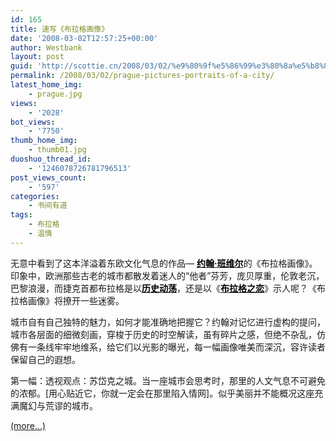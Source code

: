 ```yaml
---
id: 165
title: 速写《布拉格画像》
date: '2008-03-02T12:57:25+00:00'
author: Westbank
layout: post
guid: 'http://scottie.cn/2008/03/02/%e9%80%9f%e5%86%99%e3%80%8a%e5%b8%83%e6%8b%89%e6%a0%bc%e7%94%bb%e5%83%8f%e3%80%8b/'
permalink: /2008/03/02/prague-pictures-portraits-of-a-city/
latest_home_img:
    - prague.jpg
views:
    - '2028'
bot_views:
    - '7750'
thumb_home_img:
    - thumb01.jpg
duoshuo_thread_id:
    - '1246078726781796513'
post_views_count:
    - '597'
categories:
    - 书间有道
tags:
    - 布拉格
    - 温情
---
```


无意中看到了这本洋溢着东欧文化气息的作品— [**<font color="#000000">约翰·班维尔</font>**](http://baike.baidu.com/view/1082863.htm)的《布拉格画像》。印象中，欧洲那些古老的城市都散发着迷人的“他者”芬芳，庞贝厚重，伦敦老沉，巴黎浪漫，而捷克首都布拉格是以[**<font color="#000000">历史动荡</font>**](http://baike.baidu.com/view/4177.htm)，还是以《[**<font color="#000000">布拉格之恋</font>**](http://www.tianyabook.com/qita/jddy/079.htm)》示人呢？《布拉格画像》将撩开一些迷雾。

城市自有自己独特的魅力，如何才能准确地把握它？约翰对记忆进行虚构的提问，城市各层面的细微刻画，穿梭于历史的时空解读，虽有碎片之感，但绝不杂乱，仿佛有一条线牢牢地维系，给它们以光影的曝光，每一幅画像唯美而深沉，容许读者保留自己的遐想。

第一幅：透视观点：苏岱克之城。当一座城市会思考时，那里的人文气息不可避免的浓郁。\[用心贴近它，你就一定会在那里陷入情网\]。似乎美丽并不能概况这座充满魔幻与荒谬的城市。

 [<span aria-label="Continue reading 速写《布拉格画像》">(more…)</span>](http://farbank.net/2008/03/02/prague-pictures-portraits-of-a-city/#more-165)